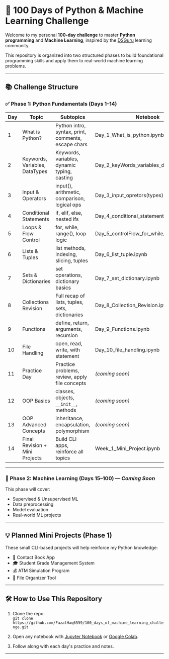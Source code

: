 # 🧠 100 Days of Python & Machine Learning Challenge

Welcome to my personal **100-day challenge** to master **Python programming** and **Machine Learning**, inspired by the [DSGuru](https://www.linkedin.com/company/dsguru) learning community.

This repository is organized into two structured phases to build foundational programming skills and apply them to real-world machine learning problems.

---

## 📚 Challenge Structure

### ✅ Phase 1: Python Fundamentals (Days 1–14)

| Day | Topic                      | Subtopics                                             | Notebook                                      | Status |
|-----|----------------------------|-------------------------------------------------------|-----------------------------------------------|--------|
| 1   | What is Python?            | Python intro, syntax, print, comments, escape chars   | Day_1_What_is_python.ipynb                    | ✅     |
| 2   | Keywords, Variables, DataTypes | Keywords, variables, dynamic typing, casting       | Day_2_keyWords_variables_dataTypes.ipynb      | ✅     |
| 3   | Input & Operators          | input(), arithmetic, comparison, logical ops          | Day_3_input_opretors(types).ipynb             | ✅     |
| 4   | Conditional Statements     | if, elif, else, nested ifs                            | Day_4_conditional_statements.ipynb            | ✅     |
| 5   | Loops & Flow Control       | for, while, range(), loop logic                       | Day_5_controlFlow_for_while_range.ipynb       | ✅     |
| 6   | Lists & Tuples             | list methods, indexing, slicing, tuples               | Day_6_list_tuple.ipynb                         | ✅     |
| 7   | Sets & Dictionaries        | set operations, dictionary basics                     | Day_7_set_dictionary.ipynb                     | ✅     |
| 8   | Collections Revision       | Full recap of lists, tuples, sets, dictionaries       | Day_8_Collection_Revision.ipynb               | ✅     |
| 9   | Functions                  | define, return, arguments, recursion                  | Day_9_Functions.ipynb                          | ✅     |
| 10  | File Handling              | open, read, write, with statement                     | Day_10_file_handling.ipynb                     | ✅     |
| 11  | Practice Day               | Practice problems, review, apply file concepts        | *(coming soon)*                                | ⬜     |
| 12  | OOP Basics                 | classes, objects, `__init__`, methods                 | *(coming soon)*                                | ⬜     |
| 13  | OOP Advanced Concepts      | inheritance, encapsulation, polymorphism              | *(coming soon)*                                | ⬜     |
| 14  | Final Revision + Mini Projects | Build CLI apps, reinforce all topics             | Week_1_Mini_Project.ipynb                      | ✅     |

---

### 🤖 Phase 2: Machine Learning (Days 15–100) — *Coming Soon*

This phase will cover:
- Supervised & Unsupervised ML
- Data preprocessing
- Model evaluation
- Real-world ML projects

---


## 💡 Planned Mini Projects (Phase 1)

These small CLI-based projects will help reinforce my Python knowledge:

- 📇 Contact Book App  
- 🎓 Student Grade Management System  
- 💰 ATM Simulation Program  
- 📂 File Organizer Tool  

---

## 🛠️ How to Use This Repository

1. Clone the repo:  
   `git clone https://github.com/FazalHaq6559/100_days_of_machine_learning_challenge.git`

2. Open any notebook with [Jupyter Notebook](https://jupyter.org) or [Google Colab](https://colab.research.google.com).

3. Follow along with each day's practice and notes.

---





